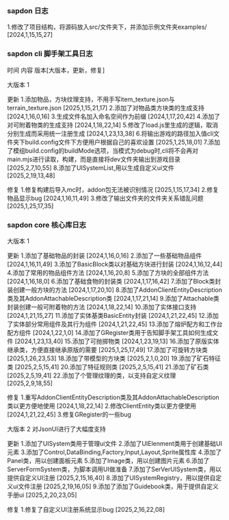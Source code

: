 ### sapdon 日志
1.修改了项目结构，将源码放入src/文件夹下，并添加示例文件夹examples/ [2024,1,15,15,27]



### sapdon cli 脚手架工具日志
时间 内容 版本[大版本，更新，修复]

大版本 1

更新
1.添加物品，方块纹理支持，不用手写item_texture.json与terrain_texture.json [2025,1,15,21,17]
2.添加了对物品类方块类的生成支持 [2024,1,16,0,16]
3.生成文件名加入命名空间作为前缀 [2024,1,17,20,42]
4.添加了对可附着物类的生成支持 [2024,1,18,22,14]
5.修改了load.js里生成的逻辑，取消分别生成而采用统一注册生成 [2024,1,23,13,38]
6.将输出游戏的路径加入值cli文件夹下build.config文件下方便用户根据自己的喜欢设置 [2025,1,25,18,01]
7.添加了模组build.config的buildMode选项，当模式为debug时,cli将不会再对main.mjs进行读取，构建，而是直接将dev文件夹输出到游戏目录 [2025,2,7,10,55]
8.添加了UISystemList,用以生成自定义ui文件 [2025,2,19,13,48]

修复
1.修复构建后导入mc时，addon包无法被识别情况 [2025,1,15,17,34] 
2.修复物品显示bug [2024,1,16,11,49]
3.修改了输出文件夹的文件夹关系错乱问题  [2025,1,25,17,35]




### sapdon core 核心库日志

大版本 1

更新
1.添加了基础物品的封装 [2024,1,16,0,16]
2.添加了一些基础物品组件 [2024,1,16,11,49]
3.添加了BasicBlock类以对基础方块进行封装 [2024,1,16,12,44]
4.添加了常用的物品组件方法 [2024,1,16,20,8]
5.添加了方块的全部组件方法 [2024,1,16,18,0]
6.添加了基础食物的封装类 [2024,1,17,16,42]
7.添加了Block类封装创建一般方块的方法 [2024,1,17,20,10]
8.添加了AddonClientEntityDescription类及其AddonAttachableDescription类  [2024,1,17,21,14]
9.添加了Attachable类封装创建一般可附着物的方法 [2024,1,18,22,14]
10.添加了实体接口支持 [2024,1,21,15,27]
11.添加了实体基类BasicEntity封装  [2024,1,21,22,45]
12.添加了实体部分常用组件及其行为组件  [2024,1,21,22,45]
13.添加了熔炉配方和工作台配方组件 [2024,1,22,1,0]
14.添加了GRegister类用于告知脚手架工具如何生成文件 [2024,1,23,13,40]
15.添加了可抛掷物类 [2024,1,23,19,13]
16.添加了原版实体继承类，方便直接继承原版的需要 [2025,1,25,17,49]
17.添加了可旋转方块类   [2025,1,26,23,53]
18.添加了带模型的方块类 [2025,2,1,0,20]
19.添加了矿石特征类   [2025,2,5,15,41]
20.添加了特征规则类   [2025,2,5,15,41]
21.添加了矿石类   [2025,2,5,19,41]
22.添加了个管理纹理的类，以支持自定义纹理 [2025,2,9,18,55]

修复
1.重写AddonClientEntityDescription类及其AddonAttachableDescription类以更方便地使用 [2024,1,18,22,14]
2.修改ClientEntity类以更方便使用 [2024,1,21,22,45]
3.修复GRegister的一些bug


大版本 2
对JsonUI进行了大幅度支持

更新
1.添加了UISystem类用于管理ui文件
2.添加了UIElenment类用于创建基础UI元素
3.添加了Control,DataBinding,Factory,Input,Layout,Sprite属性库
4.添加了Panel类，用以创建面板元素
5.添加了Image类，用以创建图片元素
6.添加了ServerFormSystem类，为脚本调用UI做准备
7.添加了SerVerUISystem类，用以提供自定义UI注册 [2025,2,15,16,40]
8.添加了UISystemRegistry，用以提供自定义ui文件注册 [2025,2,19,16,05]
9.添加了添加了Guidebook类，用于提供自定义手册ui [2025,2,20,23,05]

修复
1.修复了自定义UI注册系统显示bug [2025,2,16,22,08]
